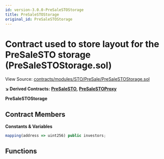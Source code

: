 ```yaml
---
id: version-3.0.0-PreSaleSTOStorage
title: PreSaleSTOStorage
original_id: PreSaleSTOStorage
---
```


# Contract used to store layout for the PreSaleSTO storage \(PreSaleSTOStorage.sol\)

View Source: [contracts/modules/STO/PreSale/PreSaleSTOStorage.sol](https://github.com/PolymathNetwork/polymath-core/tree/096ba240a927c98e1f1a182d2efee7c4c4c1dfc5/contracts/modules/STO/PreSale/PreSaleSTOStorage.sol)

**↘ Derived Contracts:** [**PreSaleSTO**](https://github.com/PolymathNetwork/polymath-core/tree/096ba240a927c98e1f1a182d2efee7c4c4c1dfc5/docs/api/PreSaleSTO.md)**,** [**PreSaleSTOProxy**](https://github.com/PolymathNetwork/polymath-core/tree/096ba240a927c98e1f1a182d2efee7c4c4c1dfc5/docs/api/PreSaleSTOProxy.md)

**PreSaleSTOStorage**

## Contract Members

**Constants & Variables**

```javascript
mapping(address => uint256) public investors;
```

## Functions

